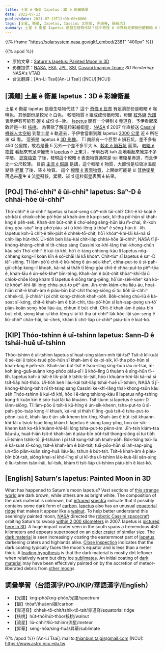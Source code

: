 ```yaml
---
title: 土星 ê 衛星 Iapetus：3D ê 彩繪衛星
date: 2021-07-13
publishdate: 2021-07-13T12:00:00+0800
tags: [土星, 衛星, Iapetus, Cassini 太空船, 赤道脊, 隕石坑]
summary: 土星 ê 衛星 Iapetus 是發生啥物代誌？這个奇怪 ê 世界有足濟部份是較暗 ê 咖啡色，其他部份是較光 ê 白色。
---
```

{{% iframe "https://solarsystem.nasa.gov/gltf_embed/2381" "400px" %}}

{{% apod %}}

- 原始文章：[Saturn's Iapetus: Painted Moon in 3D](https://apod.nasa.gov/apod/ap210713.html)
- 影像提供：[NASA](https://www.nasa.gov/), [ESA](https://www.esa.int/), [JPL](https://www.jpl.nasa.gov/), [SSI](http://www.spacescience.org/), [Cassini Imaging Team](http://ciclops.org/); *3D Rendering:* NASA's VTAD
- 台文翻譯：[An-Li Tsai][An-Li Tsai] ([NCU][NCU])

## [漢羅] 土星 ê 衛星 Iapetus：3D ê 彩繪衛星
土星 ê 衛星 Iapetus 是發生啥物代誌？
這个 [奇怪 ê 世界][this strange world] 有足濟部份是較暗 ê 咖啡色，其他部份是較光 ê 白色。
較暗物質 ê 組成成份猶毋知，毋閣 [紅外線][infrared] [光譜][spectra] 表示伊有可能有 [碳][carbon] ê 成份 tī--lih。
[Iapetus][Iapetus 1] 閣有一个特別 ê [赤道脊][equatorial ridge]，予伊看起來敢若是一粒 [核桃][walnut]。
為著欲了解這粒彩繪衛星，[NASA][NASA] tī 2007 年直接送 [Cassini 機器人太空船][robotic Cassini spacecraft] 到踅土星 ê 軌道去，予伊會當衝到離 Iapetus [2000 公里][within 2,000 kilometers] 近 ê 所在來 kā 看。
這張是 Iapetus ê [3D 影像][pictured here in 3D]。
Tī 南部有一个巨型 ê 隕石坑，差不多有 450 公里闊，敢若是疊 tī 另外一个差不多平大 ê、[較老 ê 隕石坑][older crater] 面頂。
[較暗 ê 物質][dark material 1] 看起來有足濟攏崁 tī [Iapetus][Iapetus 2] ê 上東爿，予隕石坑 kah 高地看起來攏差不多平暗。
[認真檢查][Close inspection] 了後，發現這个較暗 ê 表面物質通常是 tùi 著衛星赤道，而且伊比一公尺較薄。
目前 [主流 ê 假說][leading hypothesis] 是講，這个較暗 ê 物質，大部份是垃圾冰溫度變懸 [昇華][sublimates] 了後，賰 ê 物質。
這个 [較暗 ê 表面物質][dark material 2]，上開始可能是 ùi [其他衛星][other moon] 落過來產生 ê 流星殘骸，累積、崁 tī 這粒衛星表面 ê 結果。



## [POJ] Thó͘-chhiⁿ ê ūi-chhiⁿ Iapetus: Saⁿ-D ê chhái-hōe ūi-chhiⁿ
Thó͘-chhiⁿ ê ūi-chhiⁿ Iapetus sī hoat-seng siáⁿ-mih tāi-chì?
Chit-ê kî-koài ê sè-kài ū chiok-chōe pō͘-hūn sī khah-àm ê ka-pi-sek, kî-tha pō͘-hūn sī khah-kng ê pe̍h-sek.
Khah-àm bu̍t-chit ê cho͘-sêng sêng-hūn iáu m̄-chai, m̄-koh âng-gōa-sòaⁿ kng-phó͘ piáu-sī i ū khó-lêng ū thòaⁿ ê sêng-hūn tī--lih.
Iapetus koh-ū chi̍t-ê te̍k-pia̍t ê chhek-tō-chit, hō͘ i khòaⁿ-khí-lâi ká-ná sī chi̍t-lia̍p hu̍t-thô͘.
Ūi-tio̍h beh liáu-kái chit-lia̍p chhái-hōe ūi-chhiⁿ, NASA tī jī-khòng-khòng-chhit nî ti̍t-chiap sàng Cassini ke-khì-lâng thài-khong-chûn kàu se̍h Thó͘-chhiⁿ ê kúi-tō khì, hō͘ i ē-tàng chhiong-kàu lî Iapetus nn̄g-chheng kong-lí koân kīn ê só͘-chāi lâi kā khòaⁿ.
Chit-tiuⁿ sī Iapetus ê saⁿ-D iáⁿ-siōng.
Tī lâm-pō͘ ū chi̍t-ê kū-hêng ê ún-se̍k-kheⁿ, chha-put-to ū sì-pah-gō͘-cha̍p kong-lí khoah, ká-ná sī tha̍h tī lēng-gōa chi̍t-ê chha-put-to pêⁿ-tōa ê, khah-lāu ê ún-se̍k-kheⁿ bīn-téng.
Khah-àm ê bu̍t-chit khòaⁿ-khí-lâi ū chiok-chōe lóng khàm tī Iapetus ê siōng tang-pêng, hō͘ ún-se̍k-kheⁿ kah ko-tē khòaⁿ-khí-lâi lóng chha-put-to pêⁿ-àm.
Jīn-chin kiám-cha liáu-āu, hoat-hiān chit-ê khah-àm ê piáu-bīn bu̍t-chit thong-siông sī tùi tio̍h ūi-chhiⁿ chhek-tō, jî-chhiáⁿ i pí chi̍t kong-chhioh khah-po̍h.
Bo̍k-chêng chú-liû ê ká-soat sī-kóng, chit-ê khah-àm ê bu̍t-chit, tōa-pō͘-hūn sī lah-sap-peng un-tō͘ piàn-koân seng-hôa liáu-āu, chhun ê bu̍t-chit.
Chit-ê khah-àm ê piáu-bīn bu̍t-chit, siōng khai-sí khó-lêng sī ùi kî-tha ūi-chhiⁿ la̍k-kòe-lâi sán-seng ê liû-chhiⁿ chân-hâi, lúi-chek, khàm tī chit-lia̍p ūi-chhiⁿ piáu-bīn ê kiat-kó.



## [KIP] Thóo-tshinn ê uī-tshinn Iapetus: Sann-D ê tshái-huē uī-tshinn
Thóo-tshinn ê uī-tshinn Iapetus sī huat-sing siánn-mih tāi-tsì?
Tsit-ê kî-kuài ê sè-kài ū tsiok-tsuē pōo-hūn sī khah-àm ê ka-pi-sik, kî-tha pōo-hūn sī khah-kng ê pe̍h-sik.
Khah-àm bu̍t-tsit ê tsoo-sîng sîng-hūn iáu m̄-tsai, m̄-koh âng-guā-suànn kng-phóo piáu-sī i ū khó-lîng ū thuànn ê sîng-hūn tī--lih.
Iapetus koh-ū tsi̍t-ê ti̍k-pia̍t ê tshik-tō-tsit, hōo i khuànn-khí-lâi ká-ná sī tsi̍t-lia̍p hu̍t-thôo.
Uī-tio̍h beh liáu-kái tsit-lia̍p tshái-huē uī-tshinn, NASA tī jī-khòng-khòng-tshit nî ti̍t-tsiap sàng Cassini ke-khì-lâng thài-khong-tsûn kàu se̍h Thóo-tshinn ê kuí-tō khì, hōo i ē-tàng tshiong-kàu lî Iapetus nn̄g-tshing kong-lí kuân kīn ê sóo-tsāi lâi kā khuànn.
Tsit-tiunn sī Iapetus ê sann-D iánn-siōng.
Tī lâm-pōo ū tsi̍t-ê kū-hîng ê ún-si̍k-khenn, tsha-put-to ū sì-pah-gōo-tsa̍p kong-lí khuah, ká-ná sī tha̍h tī līng-guā tsi̍t-ê tsha-put-to pênn-tuā ê, khah-lāu ê ún-si̍k-khenn bīn-tíng.
Khah-àm ê bu̍t-tsit khuànn-khí-lâi ū tsiok-tsuē lóng khàm tī Iapetus ê siōng tang-pîng, hōo ún-si̍k-khenn kah ko-tē khuànn-khí-lâi lóng tsha-put-to pênn-àm.
Jīn-tsin kiám-tsa liáu-āu, huat-hiān tsit-ê khah-àm ê piáu-bīn bu̍t-tsit thong-siông sī tuì tio̍h uī-tshinn tshik-tō, jî-tshiánn i pí tsi̍t kong-tshioh khah-po̍h.
Bo̍k-tsîng tsú-lîu ê ká-suat sī-kóng, tsit-ê khah-àm ê bu̍t-tsit, tuā-pōo-hūn sī lah-sap-ping un-tōo piàn-kuân sing-huâ liáu-āu, tshun ê bu̍t-tsit.
Tsit-ê khah-àm ê piáu-bīn bu̍t-tsit, siōng khai-sí khó-lîng sī uì kî-tha uī-tshinn la̍k-kuè-lâi sán-sing ê lîu-tshinn tsân-hâi, luí-tsik, khàm tī tsit-lia̍p uī-tshinn piáu-bīn ê kiat-kó.



## [English] Saturn's Iapetus: Painted Moon in 3D
What has happened to Saturn's moon Iapetus?
Vast sections of [this strange world][this strange world] are dark brown, while others are as bright white.
The composition of the dark material is unknown, but [infrared][infrared] [spectra][spectra] indicate that it possibly contains some dark form of [carbon][carbon].
[Iapetus][Iapetus 1] also has an unusual [equatorial ridge][equatorial ridge] that makes it appear like a [walnut][walnut].
To help better understand this seemingly painted moon, [NASA][NASA] directed the [robotic Cassini spacecraft][robotic Cassini spacecraft] orbiting Saturn to swoop [within 2,000 kilometers][within 2,000 kilometers] in 2007.
Iapetus is [pictured here in 3D][pictured here in 3D].
A huge impact crater seen in the south spans a tremendous 450 kilometers and appears superposed on an [older crater][older crater] of similar size.
The [dark material][dark material 1] is seen increasingly coating the easternmost part of [Iapetus][Iapetus 2], darkening craters and highlands alike.
[Close inspection][Close inspection] indicates that the dark coating typically faces the moon's equator and is less than a meter thick.
A [leading hypothesis][leading hypothesis] is that the dark material is mostly dirt leftover when relatively warm but dirty ice [sublimates][sublimates].
An initial coating of [dark material][dark material 2] may have been effectively painted on by the accretion of meteor-liberated debris from [other moon][other moon]s.




## 詞彙學習（台語漢字/POJ/KIP/華語漢字/English）

- 【光譜】kng-phó͘/kng-phóo/光譜/spectrum
- 【碳】thòaⁿ/thuànn/碳/carbon
- 【赤道脊】chhek-tō-chit/tshik-tō-tsit/赤道脊/equatorial ridge
- 【核桃】hu̍t-thô͘/hu̍t-thôo/核桃/walnut
- 【流星】liû-chhiⁿ/liû-tshinn/流星/meteor
- 【昇華】seng-hôa/sing-huâ/昇華/sublimate



{{% /apod %}}
[An-Li Tsai]: mailto:thianbun.taigi@gmail.com
[NCU]: https://www.astro.ncu.edu.tw

[this strange world]:https://en.wikipedia.org/wiki/Iapetus_%28moon%29
[infrared]:https://science.nasa.gov/ems/07_infraredwaves
[spectra]:https://science.nasa.gov/ems/01_intro
[carbon]:https://periodic.lanl.gov/6.shtml
[Iapetus 1]:https://trek.nasa.gov/iapetus/
[equatorial ridge]:https://apod.nasa.gov/apod/fap/ap050201.html
[walnut]:http://www.whfoods.com/genpage.php?tname=foodspice&dbid=99
[NASA]:https://www.nasa.gov/about/index.html
[robotic Cassini spacecraft]:https://en.wikipedia.org/wiki/Cassini_spacecraft
[within 2,000 kilometers]:https://apod.nasa.gov/apod/fap/ap070919.html
[pictured here in 3D]:https://solarsystem.nasa.gov/resources/2381/iapetus-3d-model/
[older crater]:https://apod.nasa.gov/apod/fap/ap060530.html
[dark material 1]:https://apod.nasa.gov/apod/fap/ap070914.html
[Iapetus 2]:https://apod.nasa.gov/apod/fap/ap060103.html
[Close inspection]:http://micro.magnet.fsu.edu/primer/java/scienceopticsu/powersof10/
[leading hypothesis]:https://ui.adsabs.harvard.edu/abs/2005DPS....37.3908S/abstract
[sublimates]:http://en.wikipedia.org/wiki/Sublimation_(chemistry)
[dark material 2]:http://www.youtube.com/watch?v=DYvITG_TDfE
[other moon]:https://apod.nasa.gov/apod/fap/ap180514.html
